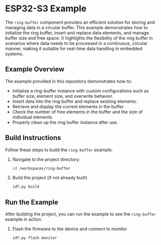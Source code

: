 # ESP32-S3 Example

The `ring-buffer` component provides an efficient solution for storing and managing data in a circular buffer. This example demonstrates how to initialize the ring buffer, insert and replace data elements, and manage buffer size and free space. It highlights the flexibility of the ring buffer in scenarios where data needs to be processed in a continuous, circular manner, making it suitable for real-time data handling in embedded systems.

## Example Overview

The example provided in this repository demonstrates how to:

- Initialize a ring-buffer instance with custom configurations such as buffer size, element size, and overwrite behavior.
- Insert data into the ring buffer and replace existing elements.
- Retrieve and display the current elements in the buffer.
- Check the number of free elements in the buffer and the size of individual elements.
- Properly clean up the ring buffer instance after use.

## Build Instructions

Follow these steps to build the `ring-buffer` example.

1. Navigate to the project directory:
   ```bash
   cd /workspaces/ring-buffer
   ```

2. Build the project (if not already built)
   ```bash
   idf.py build
   ```

## Run the Example

After building the project, you can run the example to see the `ring-buffer` example in action.

1. Flash the firmware to the device and connect to monitor
   ```bash
   idf.py flash monitor
   ```